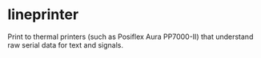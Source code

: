 # lineprinter
Print to thermal printers (such as Posiflex Aura PP7000-II) that understand raw serial data for text and signals.
